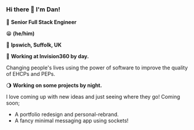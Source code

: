 ### Hi there 👋 I'm Dan!

👴 **Senior Full Stack Engineer**

😁 **(he/him)**

📍 **Ipswich, Suffolk, UK**

🚀 **Working at Invision360 by day.**

Changing people's lives using the power of software to improve the quality of EHCPs and PEPs.

🌖 **Working on some projects by night.**

I love coming up with new ideas and just seeing where they go! Coming soon;
- A portfolio redesign and personal-rebrand.
- A fancy minimal messaging app using sockets!

<!--
**dan-sarracayo/dan-sarracayo** is a ✨ _special_ ✨ repository because its `README.md` (this file) appears on your GitHub profile.

Here are some ideas to get you started:

- 🔭 I’m currently working on ...
- 🌱 I’m currently learning ...
- 👯 I’m looking to collaborate on ...
- 🤔 I’m looking for help with ...
- 💬 Ask me about ...
- 📫 How to reach me: ...
- 😄 Pronouns: ...
- ⚡ Fun fact: ...
-->
